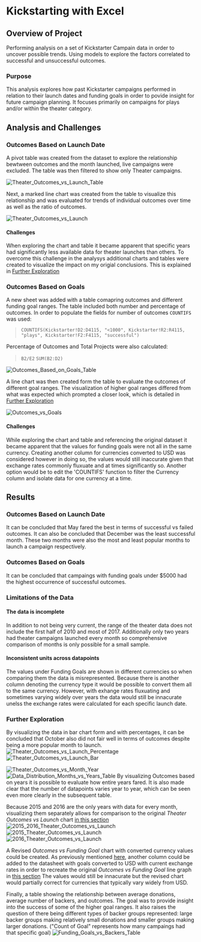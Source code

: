 # **Kickstarting with Excel**

## Overview of Project
Performing analysis on a set of Kickstarter Campain data in order to uncover possible trends. Using models to explore the factors correlated to successful and unsuccessful outcomes.

### Purpose
This analysis explores how past Kickstarter campaigns performed in relation to their launch dates and funding goals in order to povide insight for future campaign planning. It focuses primarily on campaigns for plays and/or within the theater category. 

## Analysis and Challenges

### **Outcomes Based on Launch Date**

A pivot table was created from the dataset to explore the relationship bewtween outcomes and the month launched, live campaigns were excluded. The table was then filtered to show only Theater campaigns.

![Theater_Outcomes_vs_Launch_Table](https://user-images.githubusercontent.com/99051640/162850411-9fbfbdab-cd6a-4721-9d4c-9ff6b41fcfd9.png)

Next, a marked line chart was created from the table to visualize this relationship and was evaluated for trends of individual outcomes over time as well as the ratio of outcomes.

![Theater_Outcomes_vs_Launch](https://user-images.githubusercontent.com/99051640/162845302-b4b2a1f4-a88f-4f98-8e4b-725e84dc0228.png)

#### Challenges
When exploring the chart and table it became apparent that specific years had significantly less available data for theater launches than others. To overcome this challenge in the analysys additional charts and tables were created to visualize the impact on my origial conclusions. This is explained in [Further Exploration](https://github.com/TheodoraNell/Kickstarter-analysis#further-exploration)


### **Outcomes Based on Goals**

A new sheet was added with a table comapring outcomes and different funding goal ranges. The table included both number and percentage of outcomes. In order to populate the fields for number of outcomes `COUNTIFS` was used:

> `COUNTIFS(Kickstarter!D2:D4115, "<1000", Kickstarter!R2:R4115, "plays", Kickstarter!F2:F4115, "successful")`

Percentage of Outcomes and Total Projects were also calculated:

> `B2/E2`
> `SUM(B2:D2)`

![Outcomes_Based_on_Goals_Table](https://user-images.githubusercontent.com/99051640/162846325-d9ab63db-0148-4251-8df5-6a392627e70e.png)

A line chart was then created form the table to evaluate the outcomes of different goal ranges. The visualization of higher goal ranges differed from what was expected which prompted a closer look, which is detailed in [Further Exploration](https://github.com/TheodoraNell/Kickstarter-analysis#further-exploration)

![Outcomes_vs_Goals](https://user-images.githubusercontent.com/99051640/162846363-205f7e5e-084a-4f01-b04a-3b25601d4712.png)

#### Challenges
While exploring the chart and table and referencing the original dataset it became apparent that the values for funding goals were not all in the same currency. Creating another column for currencies converted to USD was considered however in doing so, the values would still inaccurate given that exchange rates commonly fluxuate and at times significantly so. Another option would be to edit the 'COUNTIFS' function to filter the Currency column and isolate data for one currency at a time. 

 
## Results

### **Outcomes Based on Launch Date**

It can be concluded that May fared the best in terms of successful vs failed outcomes. It can also be concluded that December was the least successful month. These two months were also the most and least popular months to launch a campaign respectively. 

### **Outcomes Based on Goals**

It can be concluded that campaings with funding goals under $5000 had the highest occurrence of successful outcomes. 

### **Limitations of the Data**

#### The data is incomplete
In addition to not being very current, the range of the theater data does not include the first half of 2010 and most of 2017. Additionally only two years had theater campaigns launched every month so comprehensive comparison of months is only possible for a small sample.

#### Inconsistent units across datapoints
The values under Funding Goals are shown in different currencies so when comparing them the data is misrepresented. Because there is another column denoting the currency type it would be possible to convert them all to the same currency. However, with exhange rates fluxuating and sometimes varying widely over years the data would still be innacurate unelss the exchange rates were calculated for each specific launch date.

### **Further Exploration**

By visualizing the data in bar chart form and with percentages, it can be concluded that October also did not fair well in terms of outcomes despite being a more popular month to launch.
![Theater_Outcomes_vs_Launch_Percentage](https://user-images.githubusercontent.com/99051640/162847250-3ed94b73-773d-4ba2-ba57-c40114373072.png)
![Theater_Outcomes_vs_Launch_Bar](https://user-images.githubusercontent.com/99051640/162847283-506057b5-dd9c-4983-aeae-86f8d61dfd69.png)

![Theater_Outcomes_vs_Month_Year](https://user-images.githubusercontent.com/99051640/162847567-8ed6c5fb-3ca5-418c-9664-f87750044c34.png)
![Data_Distribution_Months_vs_Years_Table](https://user-images.githubusercontent.com/99051640/162848083-e3cb4248-2376-4c98-886a-49c7895ead4f.png)
By visualizing Outcomes based on years it is possible to evaluate how entire years fared. It is also made clear that the number of datapoints varies year to year, which can be seen even more clearly in the subsequent table.

Because 2015 and 2016 are the only years with data for every month, visualizing them separately allows for comparison to the original *Theater Outcomes vs Launch* chart [in this section](https://github.com/TheodoraNell/Kickstarter-analysis#outcomes-based-on-launch-date)
![2015_2016_Theater_Outcomes_vs_Launch](https://user-images.githubusercontent.com/99051640/162850804-53d13057-ff70-4324-9131-24af2508f566.png)
![2015_Theater_Outcomes_vs_Launch](https://user-images.githubusercontent.com/99051640/162851069-9320fda0-f38b-4b7c-967e-18d949e6d17b.png)
![2016_Theater_Outcomes_vs_Launch](https://user-images.githubusercontent.com/99051640/162851073-9108e966-cfc3-4c2f-9011-d5b2012bc56f.png)

A Revised *Outcomes vs Funding Goal* chart with converted currency values could be created. As previously mentioned [here](https://github.com/TheodoraNell/Kickstarter-analysis#inconsistent-units-across-datapoints), another column could be added to the datasheet with goals converted to USD with current exchange rates in order to recreate the original *Outcomes vs Funding Goal* line graph in [this section](https://github.com/TheodoraNell/Kickstarter-analysis#outcomes-based-on-goals) The values would still be innacurate but the revised chart would partially correct for currencies that typically vary widely from USD. 

Finally, a table showing the relationship between average donations, average number of backers, and outcomes. The goal was to provide insight into the success of some of the higher goal ranges. It also raises the question of there being different types of backer groups represented: large backer groups making relatively small donations and smaller groups making larger donations. ("Count of Goal" represents how many campaings had that specific goal)
![Funding_Goals_vs_Backers_Table](https://user-images.githubusercontent.com/99051640/162849283-e1ae3577-8e26-4d12-be67-c5a03d5731c9.png)



